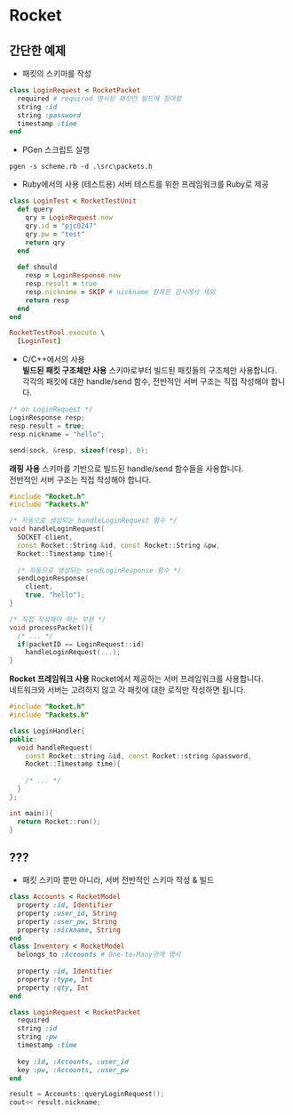 Rocket
======

간단한 예제
----
* 패킷의 스키마를 작성
```Ruby
class LoginRequest < RocketPacket
  required # required 명시된 패킷만 빌드에 참여함
  string :id
  string :password
  timestamp :time
end
```

* PGen 스크립트 실행
```
pgen -s scheme.rb -d .\src\packets.h
```

* Ruby에서의 사용 (테스트용)
서버 테스트를 위한 프레임워크를 Ruby로 제공
```Ruby
class LoginTest < RocketTestUnit
  def query
    qry = LoginRequest.new
    qry.id = "pjc0247"
    qry.pw = "test"
    return qry
  end
  
  def should
    resp = LoginResponse.new
    resp.result = true
    resp.nickname = SKIP # nickname 항목은 검사에서 제외
    return resp
  end
end
```
```Ruby
RocketTestPool.execute \
  [LoginTest]
```

* C/C++에서의 사용<br>
__빌드된 패킷 구조체만 사용__
스키마로부터 빌드된 패킷들의 구조체만 사용합니다.<br>
각각의 패킷에 대한 handle/send 함수, 전반적인 서버 구조는 직접 작성해야 합니다.
```C++
/* on LoginRequest */
LoginResponse resp;
resp.result = true;
resp.nickname = "hello";

send(sock, &resp, sizeof(resp), 0);
```

__래핑 사용__
스키마를 기반으로 빌드된 handle/send 함수들을 사용합니다.<br>
전반적인 서버 구조는 직접 작성해야 합니다.
```C++
#include "Rocket.h"
#include "Packets.h"

/* 자동으로 생성되는 handleLoginRequest 함수 */
void handleLoginRequest(
  SOCKET client,
  const Rocket::String &id, const Rocket::String &pw,
  Rocket::Timestamp time){
  
  /* 자동으로 생성되는 sendLoginResponse 함수 */
  sendLoginResponse(
    client,
    true, "hello");
}

/* 직접 작성해야 하는 부분 */
void processPacket(){
  /* ... */
  if(packetID == LoginRequest::id)
    handleLoginRequest(...);
}
```

__Rocket 프레임워크 사용__
Rocket에서 제공하는 서버 프레임워크를 사용합니다.<br>
네트워크와 서버는 고려하지 않고 각 패킷에 대한 로직만 작성하면 됩니다.
```C++
#include "Rocket.h"
#include "Packets.h"

class LoginHandler{
public:
  void handleRequest(
    const Rocket::string &id, const Rocket::string &password,
    Rocket::Timestamp time){
    
    /* ... */
  }
};

int main(){
  return Rocket::run();
}
```

???
----
* 패킷 스키마 뿐만 아니라, 서버 전반적인 스키마 작성 & 빌드
```Ruby
class Accounts < RocketModel
  property :id, Identifier
  property :user_id, String
  property :user_pw, String
  property :nickname, String
end
class Inventory < RocketModel
  belongs_to :Accounts # One-to-Many관계 명시
  
  property :id, Identifier
  property :type, Int
  property :qty, Int
end
```
```Ruby
class LoginRequest < RocketPacket
  required
  string :id
  string :pw
  timestamp :time
  
  key :id, :Accounts, :user_id
  key :pw, :Accounts, :user_pw
end
```

```C++
result = Accounts::queryLoginRequest();
cout<< result.nickname;
```
